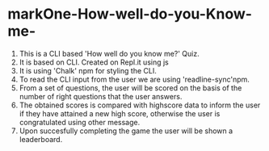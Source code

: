 # markOne-How-well-do-you-Know-me-
1. This is a CLI based 'How well do you know me?' Quiz.
2. It is based on CLI. Created on Repl.it using js
3. It is using 'Chalk' npm for styling the CLI.
4. To read the CLI input from the user we are using 'readline-sync'npm.
5. From a set of questions, the user will be scored on the basis of the number of right questions that the user answers.
6. The obtained scores is compared with highscore data to inform the user if they have attained a new high score, otherwise the user is congratulated using other message.
7. Upon succesfully completing the game the user will be shown a leaderboard.
